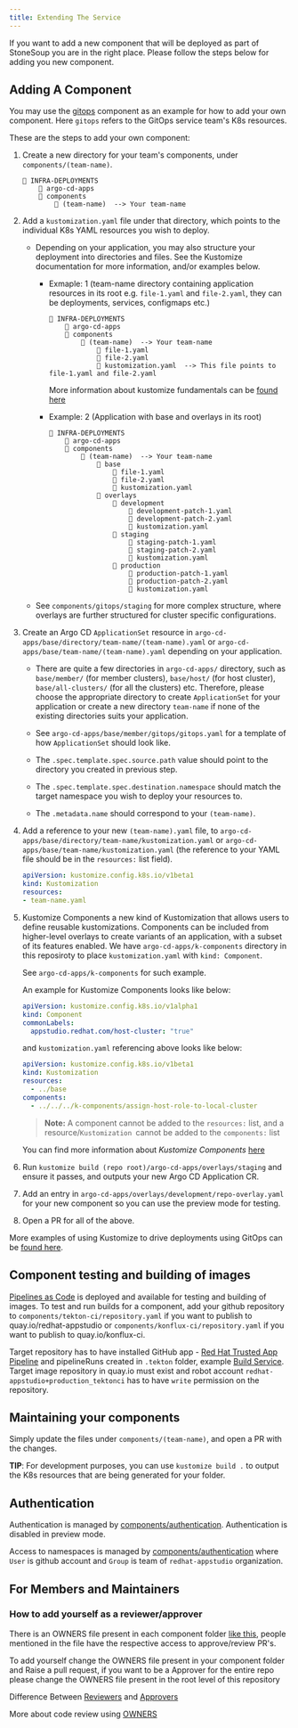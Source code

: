 ```yaml
---
title: Extending The Service
---
```


If you want to add a new component that will be deployed as part of StoneSoup you are
in the right place. Please follow the steps below for adding you new component.

## Adding A Component

You may use the [gitops](../../components/gitops/) component as an example for how to add your own component. Here `gitops` refers to the GitOps service team's K8s resources.

These are the steps to add your own component:

1. Create a new directory for your team's components, under `components/(team-name)`.
    ```
    📂 INFRA-DEPLOYMENTS
        📂 argo-cd-apps
        📂 components
            📂 (team-name)  --> Your team-name
    ```

2. Add a `kustomization.yaml` file under that directory, which points to the individual K8s YAML resources you wish to deploy.
    - Depending on your application, you may also structure your deployment into directories and files. See the Kustomize documentation for more information, and/or examples below.
        - Exmaple: 1 (team-name directory containing application resources in its root e.g. `file-1.yaml` and `file-2.yaml`, they can be deployments, services, configmaps etc.)
            ```
            📂 INFRA-DEPLOYMENTS
                📂 argo-cd-apps
                📂 components
                    📂 (team-name)  --> Your team-name
                        📄 file-1.yaml
                        📄 file-2.yaml
                        📄 kustomization.yaml  --> This file points to file-1.yaml and file-2.yaml
            ```
            More information about kustomize fundamentals can be [found here](https://kubectl.docs.kubernetes.io/guides/introduction/kustomize/)

        - Example: 2 (Application with base and overlays in its root)
            ```
            📂 INFRA-DEPLOYMENTS
                📂 argo-cd-apps
                📂 components
                    📂 (team-name)  --> Your team-name
                        📂 base
                            📄 file-1.yaml
                            📄 file-2.yaml
                            📄 kustomization.yaml
                        📂 overlays
                            📂 development
                                📄 development-patch-1.yaml
                                📄 development-patch-2.yaml
                                📄 kustomization.yaml
                            📂 staging
                                📄 staging-patch-1.yaml
                                📄 staging-patch-2.yaml
                                📄 kustomization.yaml
                            📂 production
                                📄 production-patch-1.yaml
                                📄 production-patch-2.yaml
                                📄 kustomization.yaml
            ```

    - See `components/gitops/staging` for more complex structure, where overlays are further structured for cluster specific configurations.

3. Create an Argo CD `ApplicationSet` resource in `argo-cd-apps/base/directory/team-name/(team-name).yaml` or `argo-cd-apps/base/team-name/(team-name).yaml` depending on your application.
    - There are quite a few directories in `argo-cd-apps/` directory, such as `base/member/` (for member clusters), `base/host/` (for host cluster), `base/all-clusters/` (for all the clusters) etc. Therefore, please choose the      appropriate directory to create `ApplicationSet` for your application or create a new directory `team-name` if none of the existing directories suits your application.

    - See `argo-cd-apps/base/member/gitops/gitops.yaml` for a template of how `ApplicationSet` should look like.
    - The `.spec.template.spec.source.path` value should point to the directory you created in previous step.
    - The `.spec.template.spec.destination.namespace` should match the target namespace you wish to deploy your resources to.
    - The `.metadata.name` should correspond to your `(team-name)`.
>
4. Add a reference to your new `(team-name).yaml` file, to `argo-cd-apps/base/directory/team-name/kustomization.yaml` or `argo-cd-apps/base/team-name/kustomization.yaml` (the reference to your YAML file should be in the `resources:` list field).

    ```YAML
    apiVersion: kustomize.config.k8s.io/v1beta1
    kind: Kustomization
    resources:
    - team-name.yaml
    ```
5. Kustomize Components a new kind of Kustomization that allows users to define reusable kustomizations. Components can be included from higher-level overlays to create variants of an application, with a subset of its features enabled. We have `argo-cd-apps/k-components` directory in this reposiroty to place `kustomization.yaml` with `kind: Component`. 

    See `argo-cd-apps/k-components` for such example. 
    
    An example for Kustomize Components looks like below:

    ```YAML
    apiVersion: kustomize.config.k8s.io/v1alpha1
    kind: Component
    commonLabels:
      appstudio.redhat.com/host-cluster: "true"
    ```

    and `kustomization.yaml` referencing above looks like below:

    ```YAML
    apiVersion: kustomize.config.k8s.io/v1beta1
    kind: Kustomization
    resources:
      - ../base
    components:
      - ../../../k-components/assign-host-role-to-local-cluster
    ```

    >**Note:** A component cannot be added to the `resources:` list, and a resource/`Kustomization `cannot be added to the `components:` list

    You can find more information about *Kustomize Components* [here](https://github.com/kubernetes/enhancements/blob/master/keps/sig-cli/1802-kustomize-components/README.md)

6. Run `kustomize build (repo root)/argo-cd-apps/overlays/staging` and ensure it passes, and outputs your new Argo CD Application CR.

7. Add an entry in `argo-cd-apps/overlays/development/repo-overlay.yaml` for your new component so you can use the preview mode for testing.

8. Open a PR for all of the above.

More examples of using Kustomize to drive deployments using GitOps can be [found here](https://github.com/redhat-cop/gitops-catalog).

## Component testing and building of images

[Pipelines as Code](https://pipelinesascode.com/) is deployed and available for testing and building of images.
To test and run builds for a component, add your github repository to `components/tekton-ci/repository.yaml` if you want to publish to quay.io/redhat-appstudio or `components/konflux-ci/repository.yaml` if you want to publish to quay.io/konflux-ci.

Target repository has to have installed GitHub app - [Red Hat Trusted App Pipeline](https://github.com/apps/red-hat-trusted-app-pipeline) and pipelineRuns created in `.tekton` folder, example [Build Service](https://github.com/konflux-ci/build-service/tree/main/.tekton). Target image repository in quay.io must exist and robot account `redhat-appstudio+production_tektonci` has to have `write` permission on the repository.


## Maintaining your components

Simply update the files under `components/(team-name)`, and open a PR with the changes.

**TIP**: For development purposes, you can use `kustomize build .` to output the K8s resources that are being generated for your folder.


## Authentication

Authentication is managed by [components/authentication](components/authentication/). Authentication is disabled in preview mode.

Access to namespaces is managed by [components/authentication](components/authentication/) where `User` is github account and `Group` is team of `redhat-appstudio` organization.

## For Members and Maintainers

### How to add yourself as a reviewer/approver
There is an OWNERS file present in each component folder [like this](https://github.com/redhat-appstudio/infra-deployments/blob/main/components/integration/OWNERS), people mentioned in the file have the respective access to approve/review PR's.

To add yourself change the OWNERS file present in your component folder and Raise a pull request, if you want to be a Approver for the entire repo please change the OWNERS file present in the root level of this repository

Difference Between [Reviewers](https://github.com/kubernetes/community/blob/master/community-membership.md#reviewer) and [Approvers](https://github.com/kubernetes/community/blob/master/community-membership.md#approver)

More about code review using [OWNERS](https://github.com/kubernetes/community/blob/master/contributors/guide/owners.md#code-review-using-owners-files)
